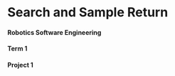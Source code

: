 # Search and Sample Return #
#### Robotics Software Engineering ####
#### Term 1 ####
#### Project 1 ####


